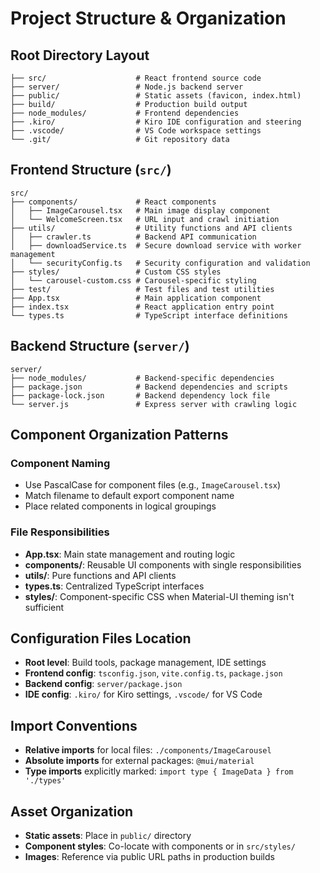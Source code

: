 # Project Structure & Organization

## Root Directory Layout

```
├── src/                    # React frontend source code
├── server/                 # Node.js backend server
├── public/                 # Static assets (favicon, index.html)
├── build/                  # Production build output
├── node_modules/           # Frontend dependencies
├── .kiro/                  # Kiro IDE configuration and steering
├── .vscode/                # VS Code workspace settings
└── .git/                   # Git repository data
```

## Frontend Structure (`src/`)

```
src/
├── components/             # React components
│   ├── ImageCarousel.tsx   # Main image display component
│   └── WelcomeScreen.tsx   # URL input and crawl initiation
├── utils/                  # Utility functions and API clients
│   ├── crawler.ts          # Backend API communication
│   ├── downloadService.ts  # Secure download service with worker management
│   └── securityConfig.ts   # Security configuration and validation
├── styles/                 # Custom CSS styles
│   └── carousel-custom.css # Carousel-specific styling
├── test/                   # Test files and test utilities
├── App.tsx                 # Main application component
├── index.tsx               # React application entry point
└── types.ts                # TypeScript interface definitions
```

## Backend Structure (`server/`)

```
server/
├── node_modules/           # Backend-specific dependencies
├── package.json            # Backend dependencies and scripts
├── package-lock.json       # Backend dependency lock file
└── server.js               # Express server with crawling logic
```

## Component Organization Patterns

### Component Naming
- Use PascalCase for component files (e.g., `ImageCarousel.tsx`)
- Match filename to default export component name
- Place related components in logical groupings

### File Responsibilities
- **App.tsx**: Main state management and routing logic
- **components/**: Reusable UI components with single responsibilities
- **utils/**: Pure functions and API clients
- **types.ts**: Centralized TypeScript interfaces
- **styles/**: Component-specific CSS when Material-UI theming isn't sufficient

## Configuration Files Location

- **Root level**: Build tools, package management, IDE settings
- **Frontend config**: `tsconfig.json`, `vite.config.ts`, `package.json`
- **Backend config**: `server/package.json`
- **IDE config**: `.kiro/` for Kiro settings, `.vscode/` for VS Code

## Import Conventions

- **Relative imports** for local files: `./components/ImageCarousel`
- **Absolute imports** for external packages: `@mui/material`
- **Type imports** explicitly marked: `import type { ImageData } from './types'`

## Asset Organization

- **Static assets**: Place in `public/` directory
- **Component styles**: Co-locate with components or in `src/styles/`
- **Images**: Reference via public URL paths in production builds